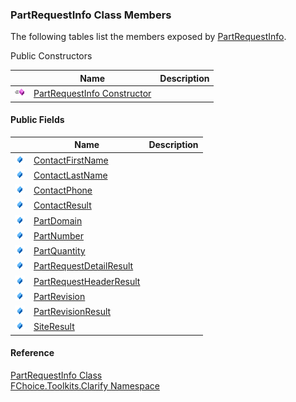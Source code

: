 ﻿### PartRequestInfo Class Members

The following tables list the members exposed by [PartRequestInfo](FChoice.Toolkits.Clarify~FChoice.Toolkits.Clarify.PartRequestInfo.md).

Public Constructors

|   | Name | Description |
| --- | --- | --- |
| ![Public Constructor](dotnetimages/publicConstructor.png) | [PartRequestInfo Constructor](FChoice.Toolkits.Clarify~FChoice.Toolkits.Clarify.PartRequestInfo~_ctor.md) |   |



#### Public Fields

|   | Name | Description |
| --- | --- | --- |
| ![Public Field](dotnetimages/publicField.png) | [ContactFirstName](FChoice.Toolkits.Clarify~FChoice.Toolkits.Clarify.PartRequestInfo~ContactFirstName.md) |   |
| ![Public Field](dotnetimages/publicField.png) | [ContactLastName](FChoice.Toolkits.Clarify~FChoice.Toolkits.Clarify.PartRequestInfo~ContactLastName.md) |   |
| ![Public Field](dotnetimages/publicField.png) | [ContactPhone](FChoice.Toolkits.Clarify~FChoice.Toolkits.Clarify.PartRequestInfo~ContactPhone.md) |   |
| ![Public Field](dotnetimages/publicField.png) | [ContactResult](FChoice.Toolkits.Clarify~FChoice.Toolkits.Clarify.PartRequestInfo~ContactResult.md) |   |
| ![Public Field](dotnetimages/publicField.png) | [PartDomain](FChoice.Toolkits.Clarify~FChoice.Toolkits.Clarify.PartRequestInfo~PartDomain.md) |   |
| ![Public Field](dotnetimages/publicField.png) | [PartNumber](FChoice.Toolkits.Clarify~FChoice.Toolkits.Clarify.PartRequestInfo~PartNumber.md) |   |
| ![Public Field](dotnetimages/publicField.png) | [PartQuantity](FChoice.Toolkits.Clarify~FChoice.Toolkits.Clarify.PartRequestInfo~PartQuantity.md) |   |
| ![Public Field](dotnetimages/publicField.png) | [PartRequestDetailResult](FChoice.Toolkits.Clarify~FChoice.Toolkits.Clarify.PartRequestInfo~PartRequestDetailResult.md) |   |
| ![Public Field](dotnetimages/publicField.png) | [PartRequestHeaderResult](FChoice.Toolkits.Clarify~FChoice.Toolkits.Clarify.PartRequestInfo~PartRequestHeaderResult.md) |   |
| ![Public Field](dotnetimages/publicField.png) | [PartRevision](FChoice.Toolkits.Clarify~FChoice.Toolkits.Clarify.PartRequestInfo~PartRevision.md) |   |
| ![Public Field](dotnetimages/publicField.png) | [PartRevisionResult](FChoice.Toolkits.Clarify~FChoice.Toolkits.Clarify.PartRequestInfo~PartRevisionResult.md) |   |
| ![Public Field](dotnetimages/publicField.png) | [SiteResult](FChoice.Toolkits.Clarify~FChoice.Toolkits.Clarify.PartRequestInfo~SiteResult.md) |   |





#### Reference

[PartRequestInfo Class](FChoice.Toolkits.Clarify~FChoice.Toolkits.Clarify.PartRequestInfo.md)  
[FChoice.Toolkits.Clarify Namespace](FChoice.Toolkits.Clarify~FChoice.Toolkits.Clarify_namespace.md)
